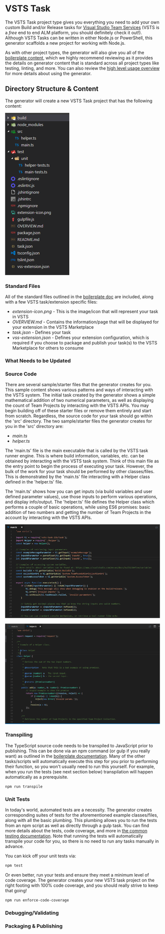 # VSTS Task
The VSTS Task project type gives you everything you need to add your own custom Build and/or Release tasks for [Visual Studio Team Services][vsts-url] (VSTS is a *free* end to end ALM platform, 
you should definitely check it out!). Although VSTS Tasks can be written in either Node.js or PowerShell, this generator scaffolds a new project for working with Node.js. 
  
As with other project types, the generator will also give you all of the [boilerplate content][boilerplate-doc], which we highly recommend reviewing as it provides the details on generator content
that is standard across all project types like testing, linting, and more. You can also review the [high level usage overview][usage-overview-url] for more details about using the generator.

## Directory Structure & Content
The generator will create a new VSTS Task project that has the following content:  
  
![VSTS Task Directory Structure][vsts-dir-structure-img]

### Standard Files
All of the standard files outlined in the [boilerplate doc][boilerplate-standard-section] are included, along with a few VSTS task/extension specific files:

- *extension-icon.png* - This is the image/icon that will represent your task in VSTS
- *OVERVIEW.md* - Contains the information/page that will be displayed for your extension in the VSTS Marketplace
- *task.json* - Defines your task
- *vss-extension.json* - Defines your extension configuration, which is required if you choose to package and publish your task(s) to the VSTS Marketplace for others to consume

### What Needs to be Updated

### Source Code
There are several sample/starter files that the generator creates for you. This sample content shows various patterns and ways of interacting with the VSTS system. The initial task 
created by the generator shows a simple mathematical addition of two numerical parameters, as well as displaying the count of Team Projects by interacting with the VSTS APIs. You may begin building off 
of these starter files or remove them entirely and start from scratch. Regardless, the source code for your task should go within the 'src' directory. The two sample/starter files the generator 
creates for you in the 'src' directory are:

- *main.ts*
- *helper.ts*

The 'main.ts' file is the main executable that is called by the VSTS task runner engine. This is where build information, variables, etc. can be obtained by interacting with the VSTS task system.
Think of this main file as the entry point to begin the process of executing your task. However, the bulk of the work for your task should be performed by other classes/files. This is demonstrated by 
the 'main.ts' file interacting with a Helper class defined in the 'helper.ts' file. 
  
The 'main.ts' shows how you can get inputs (via build variables and user defined parameter values), use those inputs to perform various operations, and display info/output. The 'helper.ts' file 
defines the Helper class which performs a couple of basic operations, while using ES6 promises: basic addition of two numbers and getting the number of Team Projects in the account by interacting 
with the VSTS APIs.  
  
![VSTS Task Main.ts][main.ts-img]  
  
![VSTS Task Helper.ts][helper.ts-img]  

### Transpiling
The TypeScript source code needs to be transpiled to JavaScript prior to publishing. This can be done via an npm command (or gulp if you really want) as outlined in the 
[boilerplate documentation][boilerplate-building=section]. Many of the other tasks/scripts will automatically execute this step for you prior to performing their function, so you won't
usually need to run this yourself. For example, when you run the tests (see next section below) transpilation will happen automatically as a prerequisite.

```sh
npm run transpile
```  

### Unit Tests
In today's world, automated tests are a necessity. The generator creates corresponding suites of tests for the aforementioned example classes/files, along with all the basic plumbing. 
This plumbing allows you to run the tests from an npm script as well as directly through a gulp task. You can find more details about the tests, code coverage, and more in 
[the common testing documentation][boilerplate-testing-section]. Note that running the tests will automatically transpile your code for you, so there is no need to run any tasks manually
in advance.  
  
You can kick off your unit tests via:
```sh
npm test
```  

Or even better, run your tests and ensure they meet a minimum level of code coverage. The generator creates your new VSTS task project on the right footing with 100% code coverage, and you
should really strive to keep that going!  
  
```sh
npm run enforce-code-coverage
```

### Debugging/Validating


### Packaging & Publishing
  

[usage-overview-url]: USAGE-OVERVIEW.md
[vsts-url]: https://www.visualstudio.com/team-services/
[boilerplate-doc]: BOILERPLATE.md
[vsts-dir-structure-img]: vsts-dir-structure.png
[boilerplate-standard-section]: BOILERPLATE.md#standard-files
[boilerplate-building=section]: BOILERPLATE.md#gulp-&-building
[main.ts-img]: vsts-main.png
[helper.ts-img]: vsts-helper.png
[boilerplate-testing-section]: BOILERPLATE.md#testing